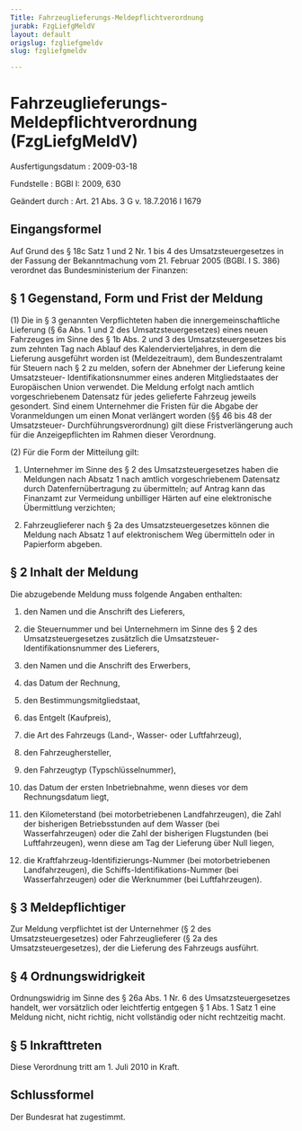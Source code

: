 ```yaml
---
Title: Fahrzeuglieferungs-Meldepflichtverordnung
jurabk: FzgLiefgMeldV
layout: default
origslug: fzgliefgmeldv
slug: fzgliefgmeldv

---
```


# Fahrzeuglieferungs-Meldepflichtverordnung (FzgLiefgMeldV)

Ausfertigungsdatum
:   2009-03-18

Fundstelle
:   BGBl I: 2009, 630

Geändert durch
:   Art. 21 Abs. 3 G v. 18.7.2016 I 1679


## Eingangsformel

Auf Grund des § 18c Satz 1 und 2 Nr. 1 bis 4 des Umsatzsteuergesetzes
in der Fassung der Bekanntmachung vom 21. Februar 2005 (BGBl. I S.
386) verordnet das Bundesministerium der Finanzen:


## § 1 Gegenstand, Form und Frist der Meldung

(1) Die in § 3 genannten Verpflichteten haben die
innergemeinschaftliche Lieferung (§ 6a Abs. 1 und 2 des
Umsatzsteuergesetzes) eines neuen Fahrzeuges im Sinne des § 1b Abs. 2
und 3 des Umsatzsteuergesetzes bis zum zehnten Tag nach Ablauf des
Kalendervierteljahres, in dem die Lieferung ausgeführt worden ist
(Meldezeitraum), dem Bundeszentralamt für Steuern nach § 2 zu melden,
sofern der Abnehmer der Lieferung keine Umsatzsteuer-
Identifikationsnummer eines anderen Mitgliedstaates der Europäischen
Union verwendet. Die Meldung erfolgt nach amtlich vorgeschriebenem
Datensatz für jedes gelieferte Fahrzeug jeweils gesondert. Sind einem
Unternehmer die Fristen für die Abgabe der Voranmeldungen um einen
Monat verlängert worden (§§ 46 bis 48 der Umsatzsteuer-
Durchführungsverordnung) gilt diese Fristverlängerung auch für die
Anzeigepflichten im Rahmen dieser Verordnung.

(2) Für die Form der Mitteilung gilt:

1.  Unternehmer im Sinne des § 2 des Umsatzsteuergesetzes haben die
    Meldungen nach Absatz 1 nach amtlich vorgeschriebenem Datensatz durch
    Datenfernübertragung zu übermitteln; auf Antrag kann das Finanzamt zur
    Vermeidung unbilliger Härten auf eine elektronische Übermittlung
    verzichten;


2.  Fahrzeuglieferer nach § 2a des Umsatzsteuergesetzes können die Meldung
    nach Absatz 1 auf elektronischem Weg übermitteln oder in Papierform
    abgeben.





## § 2 Inhalt der Meldung

Die abzugebende Meldung muss folgende Angaben enthalten:

1.  den Namen und die Anschrift des Lieferers,


2.  die Steuernummer und bei Unternehmern im Sinne des § 2 des
    Umsatzsteuergesetzes zusätzlich die Umsatzsteuer-Identifikationsnummer
    des Lieferers,


3.  den Namen und die Anschrift des Erwerbers,


4.  das Datum der Rechnung,


5.  den Bestimmungsmitgliedstaat,


6.  das Entgelt (Kaufpreis),


7.  die Art des Fahrzeugs (Land-, Wasser- oder Luftfahrzeug),


8.  den Fahrzeughersteller,


9.  den Fahrzeugtyp (Typschlüsselnummer),


10. das Datum der ersten Inbetriebnahme, wenn dieses vor dem
    Rechnungsdatum liegt,


11. den Kilometerstand (bei motorbetriebenen Landfahrzeugen), die Zahl der
    bisherigen Betriebsstunden auf dem Wasser (bei Wasserfahrzeugen) oder
    die Zahl der bisherigen Flugstunden (bei Luftfahrzeugen), wenn diese
    am Tag der Lieferung über Null liegen,


12. die Kraftfahrzeug-Identifizierungs-Nummer (bei motorbetriebenen
    Landfahrzeugen), die Schiffs-Identifikations-Nummer (bei
    Wasserfahrzeugen) oder die Werknummer (bei Luftfahrzeugen).





## § 3 Meldepflichtiger

Zur Meldung verpflichtet ist der Unternehmer (§ 2 des
Umsatzsteuergesetzes) oder Fahrzeuglieferer (§ 2a des
Umsatzsteuergesetzes), der die Lieferung des Fahrzeugs ausführt.


## § 4 Ordnungswidrigkeit

Ordnungswidrig im Sinne des § 26a Abs. 1 Nr. 6 des
Umsatzsteuergesetzes handelt, wer vorsätzlich oder leichtfertig
entgegen § 1 Abs. 1 Satz 1 eine Meldung nicht, nicht richtig, nicht
vollständig oder nicht rechtzeitig macht.


## § 5 Inkrafttreten

Diese Verordnung tritt am 1. Juli 2010 in Kraft.


## Schlussformel

Der Bundesrat hat zugestimmt.

